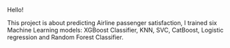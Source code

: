 Hello!

This project is about predicting Airline passenger satisfaction, I trained six Machine Learning models: XGBoost Classifier, KNN, SVC, CatBoost, Logistic regression and Random Forest Classifier.
